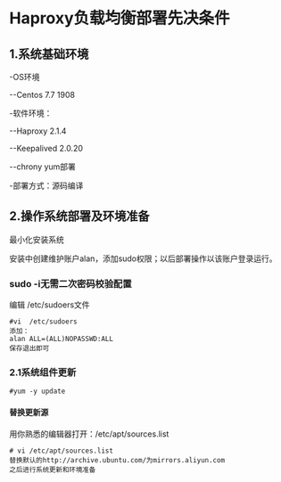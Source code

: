 # Haproxy负载均衡部署先决条件
## 1.系统基础环境
-OS环境

--Centos 7.7 1908


-软件环境：

--Haproxy 2.1.4

--Keepalived 2.0.20

--chrony yum部署

-部署方式：源码编译
## 2.操作系统部署及环境准备
最小化安装系统

安装中创建维护账户alan，添加sudo权限；以后部署操作以该账户登录运行。
### sudo -i无需二次密码校验配置

编辑 /etc/sudoers文件
```
#vi  /etc/sudoers
添加：
alan ALL=(ALL)NOPASSWD:ALL
保存退出即可
```

### 2.1系统组件更新

`#yum -y update`

#### 替换更新源

用你熟悉的编辑器打开：/etc/apt/sources.list

```
# vi /etc/apt/sources.list
替换默认的http://archive.ubuntu.com/为mirrors.aliyun.com
之后进行系统更新和环境准备
```






